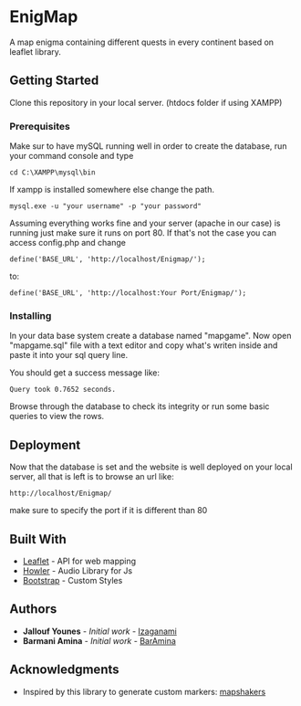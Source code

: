 # EnigMap

A map enigma containing different quests in every continent based on leaflet library.

## Getting Started

Clone this repository in your local server. (htdocs folder if using XAMPP)

### Prerequisites

Make sur to have mySQL running well in order to create the database, run your command console and type

```
cd C:\XAMPP\mysql\bin 
```
If xampp is installed somewhere else change the path.

```
mysql.exe -u "your username" -p "your password"
```

Assuming everything works fine and your server (apache in our case) is running just make sure it runs on port 80. 
If that's not the case you can access config.php and change 
```
define('BASE_URL', 'http://localhost/Enigmap/'); 
```
to:
```
define('BASE_URL', 'http://localhost:Your Port/Enigmap/');
```
### Installing

In your data base system create a database named "mapgame".
Now open "mapgame.sql" file with a text editor and copy what's writen inside and paste it into your sql query line.

You should get a success message like:
```
Query took 0.7652 seconds.
```

Browse through the database to check its integrity or run some basic queries to view the rows.



## Deployment

Now that the database is set and the website is well deployed on your local server, all that is left is 
to browse an url like: 

```
http://localhost/Enigmap/
```
make sure to specify the port if it is different than 80

## Built With

* [Leaflet](https://leafletjs.com/) - API for web mapping
* [Howler](https://howlerjs.com/) - Audio Library for Js
* [Bootstrap](https://getbootstrap.com/docs/3.3/) - Custom Styles



## Authors

* **Jallouf Younes** - *Initial work* - [Izaganami](https://github.com/izaganami)
* **Barmani Amina** - *Initial work* - [BarAmina](https://github.com/BarAmina)



## Acknowledgments

* Inspired by this library to generate custom markers: [mapshakers](https://github.com/mapshakers/leaflet-mapkey-icon)


